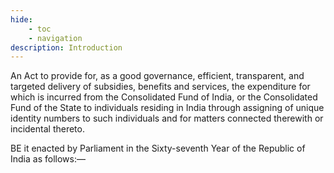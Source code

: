 ```yaml
---
hide:
    - toc
    - navigation
description: Introduction
---
```


An Act to provide for, as a good governance, efficient, transparent, and targeted delivery of subsidies, benefits and services, the expenditure for which is incurred from the Consolidated Fund of India, or the Consolidated Fund of the State to individuals residing in India through assigning of unique identity numbers to such individuals and for matters connected therewith or incidental thereto.
</p>
BE it enacted by Parliament in the Sixty-seventh Year of the Republic of India as follows:—
